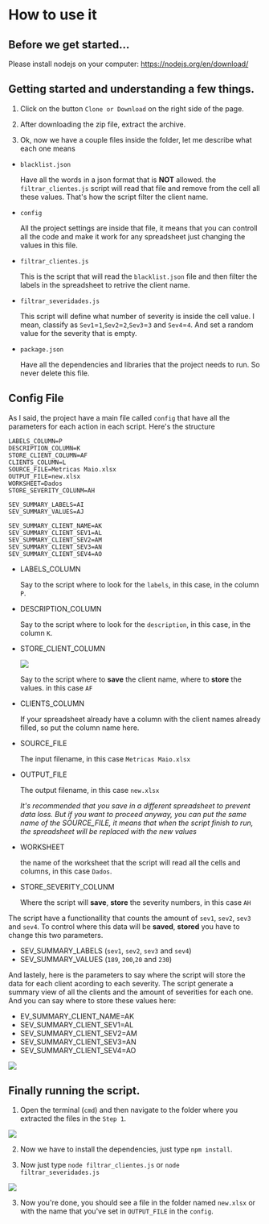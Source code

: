 # How to use it


## Before we get started...

Please install nodejs on your computer:
https://nodejs.org/en/download/


## Getting started and understanding a few things.

1. Click on the button `Clone or Download` on the right side of the page.

2. After downloading the zip file, extract the archive.

3. Ok, now we have a couple files inside the folder, let me describe what each one means

* ```blacklist.json```

    Have all the words in a json format that is **NOT** allowed. the `filtrar_clientes.js` script will read that file and remove from the cell all these values. That's how the script filter the client name.

* ```config```

    All the project settings are inside that file, it means that you can controll all the code and make it work for any spreadsheet just changing the values in this file.
    
* ```filtrar_clientes.js```

    This is the script that will read the `blacklist.json` file and then filter the labels in the spreadsheet to retrive the client name.

* ```filtrar_severidades.js```

    This script will define what number of severity is inside the cell value. I mean, classify as `Sev1`=`1`,`Sev2`=`2`,`Sev3`=`3` and `Sev4`=`4`. And set a random value for the severity that is empty.

* ```package.json```

    Have all the dependencies and libraries that the project needs to run. So never delete this file.


## Config File

As I said, the project have a main file called `config` that have all the parameters for each action in each script. Here's the structure
```
LABELS_COLUMN=P
DESCRIPTION_COLUMN=K
STORE_CLIENT_COLUMN=AF
CLIENTS_COLUMN=L
SOURCE_FILE=Metricas Maio.xlsx
OUTPUT_FILE=new.xlsx
WORKSHEET=Dados
STORE_SEVERITY_COLUNM=AH

SEV_SUMMARY_LABELS=AI
SEV_SUMMARY_VALUES=AJ

SEV_SUMMARY_CLIENT_NAME=AK
SEV_SUMMARY_CLIENT_SEV1=AL
SEV_SUMMARY_CLIENT_SEV2=AM
SEV_SUMMARY_CLIENT_SEV3=AN
SEV_SUMMARY_CLIENT_SEV4=AO
```

* LABELS_COLUMN
    
    Say to the script where to look for the `labels`, in this case, in the column `P`.

* DESCRIPTION_COLUMN
    
    Say to the script where to look for the `description`, in this case, in the column `K`.
    
* STORE_CLIENT_COLUMN
    
    ![](https://github.com/BrunoEleodoro/GabrielPlanilha/blob/master/doc/Screen%20Shot%202019-06-22%20at%2000.21.32.png?raw=true)

    Say to the script where to **save** the client name, where to **store** the values. in this case `AF`

* CLIENTS_COLUMN
    
    If your spreadsheet already have a column with the client names already filled, so put the column name here.

* SOURCE_FILE
    
    The input filename, in this case `Metricas Maio.xlsx`

* OUTPUT_FILE
    
    The output filename, in this case `new.xlsx`
    
    *It's recommended that you save in a different spreadsheet to prevent data loss. But if you want to proceed anyway, you can put the same name of the SOURCE_FILE, it means that when the script finish to run, the spreadsheet will be replaced with the new values*

* WORKSHEET
    
    the name of the worksheet that the script will read all the cells and columns, in this case `Dados`.

* STORE_SEVERITY_COLUNM
       
    Where the script will **save**, **store** the severity numbers, in this case `AH`

The script have a functionallity that counts the amount of `sev1`, `sev2`, `sev3` and `sev4`. To control where this data will be **saved**, **stored** you have to change this two parameters.

*   SEV_SUMMARY_LABELS (`sev1`, `sev2`, `sev3` and `sev4`)
*   SEV_SUMMARY_VALUES (`189`, `200`,`20` and `230`)

And lastely, here is the parameters to say where the script will store the data for each client acording to each severity.
The script generate a summary view of all the clients and the amount of severities for each one. And you can say where to store these values here:

*   EV_SUMMARY_CLIENT_NAME=AK
*   SEV_SUMMARY_CLIENT_SEV1=AL
*   SEV_SUMMARY_CLIENT_SEV2=AM
*   SEV_SUMMARY_CLIENT_SEV3=AN
*   SEV_SUMMARY_CLIENT_SEV4=AO

![](https://github.com/BrunoEleodoro/GabrielPlanilha/blob/master/doc/Screen%20Shot%202019-06-22%20at%2000.24.10.png?raw=true)


## Finally running the script.

1. Open the terminal (`cmd`) and then navigate to the folder where you extracted the files in the `Step 1`.

![](https://github.com/BrunoEleodoro/GabrielPlanilha/blob/master/doc/Screen%20Shot%202019-06-22%20at%2000.30.31.png?raw=true)


2. Now we have to install the dependencies, just type `npm install`.


3. Now just type `node filtrar_clientes.js` or `node filtrar_severidades.js`

![](https://github.com/BrunoEleodoro/GabrielPlanilha/blob/master/doc/Screen%20Shot%202019-06-22%20at%2000.28.54.png?raw=true)

3. Now you're done, you should see a file in the folder named `new.xlsx` or with the name that you've set in `OUTPUT_FILE` in the `config`.

